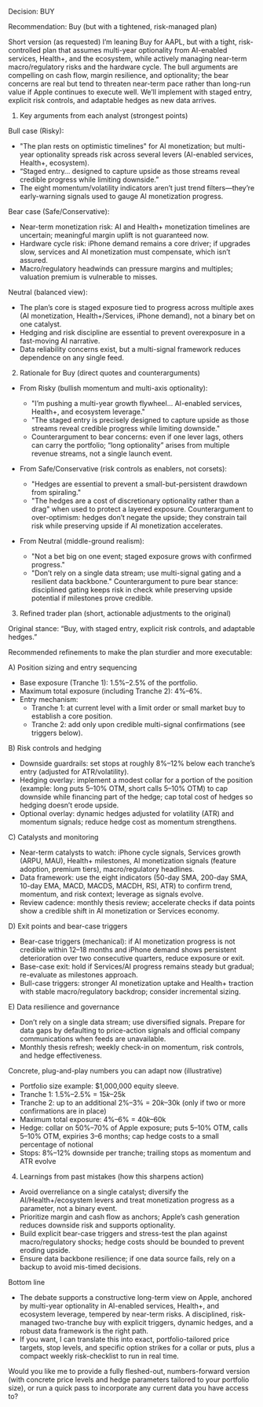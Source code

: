 Decision: BUY

Recommendation: Buy (but with a tightened, risk-managed plan)

Short version (as requested)
I’m leaning Buy for AAPL, but with a tight, risk-controlled plan that assumes multi-year optionality from AI-enabled services, Health+, and the ecosystem, while actively managing near-term macro/regulatory risks and the hardware cycle. The bull arguments are compelling on cash flow, margin resilience, and optionality; the bear concerns are real but tend to threaten near-term pace rather than long-run value if Apple continues to execute well. We’ll implement with staged entry, explicit risk controls, and adaptable hedges as new data arrives.

1) Key arguments from each analyst (strongest points)

Bull case (Risky):
- "The plan rests on optimistic timelines" for AI monetization; but multi-year optionality spreads risk across several levers (AI-enabled services, Health+, ecosystem).
- “Staged entry… designed to capture upside as those streams reveal credible progress while limiting downside.”
- The eight momentum/volatility indicators aren’t just trend filters—they’re early-warning signals used to gauge AI monetization progress.

Bear case (Safe/Conservative):
- Near-term monetization risk: AI and Health+ monetization timelines are uncertain; meaningful margin uplift is not guaranteed now.
- Hardware cycle risk: iPhone demand remains a core driver; if upgrades slow, services and AI monetization must compensate, which isn’t assured.
- Macro/regulatory headwinds can pressure margins and multiples; valuation premium is vulnerable to misses.

Neutral (balanced view):
- The plan’s core is staged exposure tied to progress across multiple axes (AI monetization, Health+/Services, iPhone demand), not a binary bet on one catalyst.
- Hedging and risk discipline are essential to prevent overexposure in a fast-moving AI narrative.
- Data reliability concerns exist, but a multi-signal framework reduces dependence on any single feed.

2) Rationale for Buy (direct quotes and counterarguments)

- From Risky (bullish momentum and multi-axis optionality):
  - "I’m pushing a multi-year growth flywheel... AI-enabled services, Health+, and ecosystem leverage." 
  - "The staged entry is precisely designed to capture upside as those streams reveal credible progress while limiting downside."
  - Counterargument to bear concerns: even if one lever lags, others can carry the portfolio; “long optionality” arises from multiple revenue streams, not a single launch event.

- From Safe/Conservative (risk controls as enablers, not corsets):
  - "Hedges are essential to prevent a small-but-persistent drawdown from spiraling."
  - "The hedges are a cost of discretionary optionality rather than a drag" when used to protect a layered exposure.
  Counterargument to over-optimism: hedges don’t negate the upside; they constrain tail risk while preserving upside if AI monetization accelerates.

- From Neutral (middle-ground realism):
  - "Not a bet big on one event; staged exposure grows with confirmed progress."
  - "Don’t rely on a single data stream; use multi-signal gating and a resilient data backbone."
  Counterargument to pure bear stance: disciplined gating keeps risk in check while preserving upside potential if milestones prove credible.

3) Refined trader plan (short, actionable adjustments to the original)

Original stance: “Buy, with staged entry, explicit risk controls, and adaptable hedges.”

Recommended refinements to make the plan sturdier and more executable:

A) Position sizing and entry sequencing
- Base exposure (Tranche 1): 1.5%–2.5% of the portfolio.
- Maximum total exposure (including Tranche 2): 4%–6%.
- Entry mechanism:
  - Tranche 1: at current level with a limit order or small market buy to establish a core position.
  - Tranche 2: add only upon credible multi-signal confirmations (see triggers below).

B) Risk controls and hedging
- Downside guardrails: set stops at roughly 8%–12% below each tranche’s entry (adjusted for ATR/volatility).
- Hedging overlay: implement a modest collar for a portion of the position (example: long puts 5–10% OTM, short calls 5–10% OTM) to cap downside while financing part of the hedge; cap total cost of hedges so hedging doesn’t erode upside.
- Optional overlay: dynamic hedges adjusted for volatility (ATR) and momentum signals; reduce hedge cost as momentum strengthens.

C) Catalysts and monitoring
- Near-term catalysts to watch: iPhone cycle signals, Services growth (ARPU, MAU), Health+ milestones, AI monetization signals (feature adoption, premium tiers), macro/regulatory headlines.
- Data framework: use the eight indicators (50-day SMA, 200-day SMA, 10-day EMA, MACD, MACDS, MACDH, RSI, ATR) to confirm trend, momentum, and risk context; leverage as signals evolve.
- Review cadence: monthly thesis review; accelerate checks if data points show a credible shift in AI monetization or Services economy.

D) Exit points and bear-case triggers
- Bear-case triggers (mechanical): if AI monetization progress is not credible within 12–18 months and iPhone demand shows persistent deterioration over two consecutive quarters, reduce exposure or exit.
- Base-case exit: hold if Services/AI progress remains steady but gradual; re-evaluate as milestones approach.
- Bull-case triggers: stronger AI monetization uptake and Health+ traction with stable macro/regulatory backdrop; consider incremental sizing.

E) Data resilience and governance
- Don’t rely on a single data stream; use diversified signals. Prepare for data gaps by defaulting to price-action signals and official company communications when feeds are unavailable.
- Monthly thesis refresh; weekly check-in on momentum, risk controls, and hedge effectiveness.

Concrete, plug-and-play numbers you can adapt now (illustrative)
- Portfolio size example: $1,000,000 equity sleeve.
- Tranche 1: 1.5%–2.5% = $15k–$25k
- Tranche 2: up to an additional 2%–3% = $20k–$30k (only if two or more confirmations are in place)
- Maximum total exposure: 4%–6% = $40k–$60k
- Hedge: collar on 50%–70% of Apple exposure; puts 5–10% OTM, calls 5–10% OTM, expiries 3–6 months; cap hedge costs to a small percentage of notional
- Stops: 8%–12% downside per tranche; trailing stops as momentum and ATR evolve

4) Learnings from past mistakes (how this sharpens action)

- Avoid overreliance on a single catalyst; diversify the AI/Health+/ecosystem levers and treat monetization progress as a parameter, not a binary event.
- Prioritize margin and cash flow as anchors; Apple’s cash generation reduces downside risk and supports optionality.
- Build explicit bear-case triggers and stress-test the plan against macro/regulatory shocks; hedge costs should be bounded to prevent eroding upside.
- Ensure data backbone resilience; if one data source fails, rely on a backup to avoid mis-timed decisions.

Bottom line
- The debate supports a constructive long-term view on Apple, anchored by multi-year optionality in AI-enabled services, Health+, and ecosystem leverage, tempered by near-term risks. A disciplined, risk-managed two-tranche buy with explicit triggers, dynamic hedges, and a robust data framework is the right path.
- If you want, I can translate this into exact, portfolio-tailored price targets, stop levels, and specific option strikes for a collar or puts, plus a compact weekly risk-checklist to run in real time.

Would you like me to provide a fully fleshed-out, numbers-forward version (with concrete price levels and hedge parameters tailored to your portfolio size), or run a quick pass to incorporate any current data you have access to?
